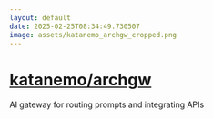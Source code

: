 ```yaml
---
layout: default
date: 2025-02-25T08:34:49.730507
image: assets/katanemo_archgw_cropped.png
---
```


# [katanemo/archgw](https://github.com/katanemo/archgw)

AI gateway for routing prompts and integrating APIs

